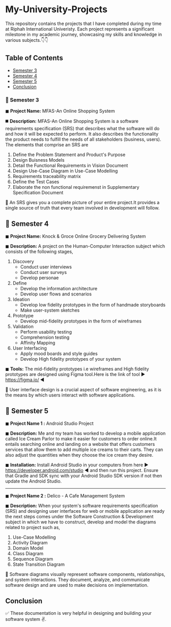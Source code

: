 # My-University-Projects

This repository contains the projects that I have completed during my time at Riphah International Univeristy. Each project represents a significant milestone in my academic journey, showcasing my skills and knowledge in various subjects.👇👇

## Table of Contents

- [Semester 3](#semester-3)
- [Semester 4](#semester-4)
- [Semester 5](#semester-5)
- [Conclusion](#conclusion)

<a name="semester-3"></a>
### 🌟 Semester 3 

◼ **Project Name:** MFAS-An Online Shopping System

◼️ **Description:** MFAS-An Online Shopping System is a software requirements specification (SRS) that describes what the software will do and how it will be expected to perform. It also describes the functionality the product needs to fulfill the needs of all stakeholders (business, users).
The elements that comprise an SRS are
    
1. Define the Problem Statement and Product's Purpose
2. Design Buisness Models
3. Detail the Functional Requirements in Vision Document
4. Design Use-Case Diagram in Use-Case Modelling
5. Requirements traceability matrix
6. Define the Test Cases
7. Elaborate the non functional requiremenst in Supplementary Specification Document

🚀 An SRS gives you a complete picture of your entire project.It provides a single source of truth that every team involved in development will follow.

<a name="semester-4"></a>
## 🌟 Semester 4

◼ **Project Name:** Knock & Groce Online Grocery Delivering System

◼ **Description:** A project on the Human-Computer Interaction subject which consists of the following stages,

1.	Discovery
	* Conduct user interviews
	* Conduct user surveys
	* Develop personae 
2.	Define
	* Develop the information architecture
 	* Develop user flows and scenarios
3.	Ideation
	* Develop low fidelity prototypes in the form of handmade storyboards
	* Make user-system sketches
4.	Prototype 
	* Develop mid-fidelity prototypes in the form of wireframes 
5.	Validation
  	* Perform usability testing 
 	* Comprehension testing
	* Affinity Mapping
6.	User Interfacing
	* Apply mood boards and style guides
  	* Develop High fidelity prototypes of your system

◼ **Tools:** The mid-fidelity prototypes i.e wireframes and High fidelity prototypes are designed using Figma tool.Here is the link of tool ▶️ https://figma.io/ ◀️

🚀 User interface design is a crucial aspect of software engineering, as it is the means by which users interact with software applications. 

<a name="semester-5"></a>
## 🌟 Semester 5

◼  **Project Name 1 :** Android Studio Project

◼ **Description:**  Me and my team has worked to develop a mobile application called Ice Cream Parlor to make it easier for customers to order online.It entails searching online and landing on a website that offers customers services that allow them to add multiple ice creams to their carts. They can also adjust the quantities when they choose the ice cream they desire. 

◼ **Installation:** Install Android Studio in your computers from here ▶️ https://developer.android.com/studio ◀️ and then run this project. Ensure that Gradle and SDK sync with your Android Studio SDK version if not then update the Android Studio.

-------------------------------------------------------------------------------

◼  **Project Name 2 :** Delico - A Cafe Management System

◼ **Description:**  When your system's software requirements specification (SRS) and designing user interfaces for web or mobile application are ready the next steps comes  under the Software Construction & Development subject in which we have to construct, develop and model the diagrams related to project such as,

1. Use-Case Modelling
2. Activity Diagram
3. Domain Model
4. Class Diagram
5. Sequence Diagram
6. State Transition Diagram

 🚀 Software diagrams visually represent software components, relationships, and system interactions. They document, analyze, and communicate software design and are used to make decisions on implementation.

<a name="conclusion"></a>
## Conclusion
✅ These documentation is very helpful in designing and building your software system ✌️.

